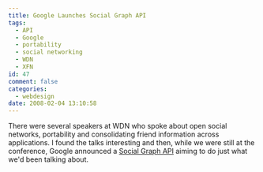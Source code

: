 ```yaml
---
title: Google Launches Social Graph API
tags:
  - API
  - Google
  - portability
  - social networking
  - WDN
  - XFN
id: 47
comment: false
categories:
  - webdesign
date: 2008-02-04 13:10:58
---
```


There were several speakers at WDN who spoke about open social networks, portability and consolidating friend information across applications.  I found the talks interesting and then, while we were still at the conference, Google announced a [Social Graph API](http://code.google.com/apis/socialgraph/) aiming to do just what we'd been talking about.